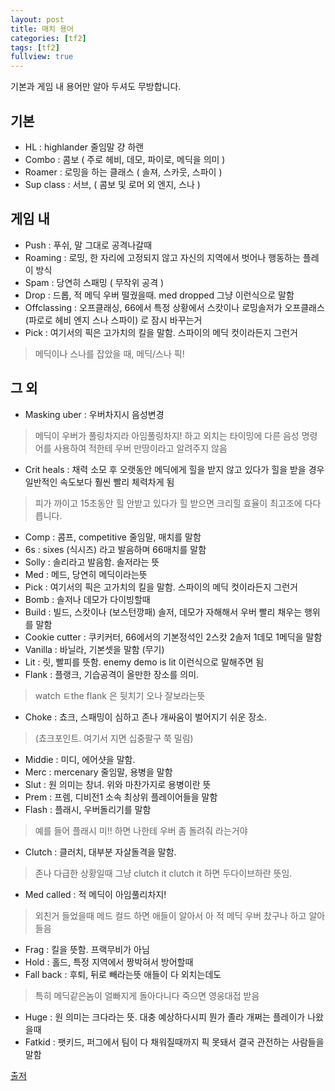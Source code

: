 ```yaml
---
layout: post
title: 매치 용어
categories: [tf2]
tags: [tf2]
fullview: true
---
```


기본과 게임 내 용어만 알아 두셔도 무방합니다.

## 기본
- HL : highlander 줄임말 걍 하랜 
- Combo : 콤보 ( 주로 헤비, 데모, 파이로, 메딕을 의미 )
- Roamer : 로밍을 하는 클래스 ( 솔져, 스카웃, 스파이 )
- Sup class : 서브, ( 콤보 및 로머 외 엔지, 스나 )

## 게임 내
- Push : 푸쉬, 말 그대로 공격나갈때 
- Roaming : 로밍, 한 자리에 고정되지 않고 자신의 지역에서 벗어나 행동하는 플레이 방식
- Spam : 당연히 스패밍 ( 무작위 공격 )
- Drop : 드롭, 적 메딕 우버 떨궜을때. med dropped 그냥 이런식으로 말함 
- Offclassing : 오프클래싱, 66에서 특정 상황에서 
스캇이나 로밍솔저가 오프클래스 (파로로 헤비 엔지 스나 스파이) 로 잠시 바꾸는거 
- Pick : 여기서의 픽은 고가치의 킬을 말함. 스파이의 메딕 컷이라든지 그런거 
> 메딕이나 스나를 잡았을 때, 메딕/스나 픽!

## 그 외
- Masking uber : 우버차지시 음성변경
> 메딕이 우버가 풀링차지라 아임풀링차지! 하고 외치는 타이밍에 다른 음성 명령어를 사용하여 적한테 우버 만땅이라고 알려주지 않음
- Crit heals : 채력 소모 후 오랫동안 메딕에게 힐을 받지 않고 있다가 힐을 받을 경우 일반적인 속도보다 훨씬 빨리 체력차게 됨
> 피가 까이고 15초동안 힐 안받고 있다가 힐 받으면 크리힐 효율이 최고조에 다다릅니다.
- Comp : 콤프, competitive 줄임말, 매치를 말함 
- 6s : sixes (식시즈) 라고 발음하며 66매치를 말함 
- Solly : 솔리라고 발음함. 솔저라는 뜻 
- Med : 메드, 당연히 메딕이라는뜻 
- Pick : 여기서의 픽은 고가치의 킬을 말함. 스파이의 메딕 컷이라든지 그런거 
- Bomb : 솔저나 데모가 다이빙할때 
- Build : 빌드, 스캇이나 (보스턴깡패) 솔저, 데모가 자해해서 우버 빨리 채우는 행위를 말함 
- Cookie cutter : 쿠키커터, 66에서의 기본정석인 2스캇 2솔저 1데모 1메딕을 말함 
- Vanilla : 바닐라, 기본셋을 말함 (무기) 
- Lit : 릿, 빨피를 뜻함. enemy demo is lit 이런식으로 말해주면 됨 
- Flank : 플랭크, 기습공격이 올만한 장소를 의미. 
> watch ㅌthe flank 은 뒷치기 오나 잘보라는뜻 
- Choke : 쵸크, 스패밍이 심하고 존나 개싸움이 벌어지기 쉬운 장소. 
> (쵸크포인트. 여기서 지면 십중팔구 쭉 밀림) 
- Middie : 미디, 에어샷을 말함. 
- Merc : mercenary 줄임말, 용병을 말함 
- Slut : 원 의미는 창녀. 위와 마찬가지로 용병이란 뜻
- Prem : 프렘, 디비전1 소속 최상위 플레이어들을 말함
- Flash : 플래시, 우버돌리기를 말함 
> 예를 들어 플래시 미!! 하면 나한테 우버 좀 돌려줘 라는거야 
- Clutch : 클러치, 대부분 자살돌격을 말함. 
> 존나 다급한 상황일때 그냥 clutch it clutch it 하면 두다이브하란 뜻임. 
- Med called : 적 메딕이 아임풀리차지! 
> 외친거 들었을때 메드 컬드 하면 애들이 알아서 아 적 메딕 우버 찼구나 하고 알아들음
- Frag : 킬을 뜻함. 프랙무비가 아님
- Hold : 홀드, 특정 지역에서 짱박혀서 방어할때 
- Fall back : 후퇴, 뒤로 빼라는뜻 애들이 다 외치는데도 
> 특히 메딕같은놈이 얼빠지게 돌아다니다 죽으면 영웅대접 받음
- Huge : 원 의미는 크다라는 뜻. 대충 예상하다시피 뭔가 졸라 개쩌는 플레이가 나왔을때 
- Fatkid : 팻키드, 퍼그에서 팀이 다 채워질때까지 픽 못돼서 결국 관전하는 사람들을 말함

[출저](http://steamcommunity.com/groups/MatchJunkShop/discussions/0/1483232961050904123/)

